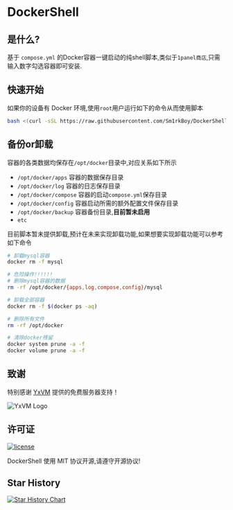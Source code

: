 # DockerShell

## 是什么?

基于 `compose.yml` 的Docker容器一键启动的纯shell脚本,类似于`1panel商店`,只需输入数字勾选容器即可安装.

## 快速开始
如果你的设备有 Docker 环境,使用`root`用户运行如下的命令从而使用脚本

```bash
bash <(curl -sSL https://raw.githubusercontent.com/Sm1rkBoy/DockerShell/main/start.sh)
```

## 备份or卸载
容器的各类数据均保存在`/opt/docker`目录中,对应关系如下所示

- `/opt/docker/apps` 容器的数据保存目录
- `/opt/docker/log` 容器的日志保存目录
- `/opt/docker/compose` 容器的启动`compose.yml`保存目录
- `/opt/docker/config` 容器启动所需的额外配置文件保存目录
- `/opt/docker/backup` 容器备份目录,**目前暂未启用**
- `etc`

目前脚本暂未提供卸载,预计在未来实现卸载功能,如果想要实现卸载功能可以参考如下命令

```bash
# 卸载mysql容器
docker rm -f mysql

# 危险操作!!!!!!
# 删除mysql容器的数据
rm -rf /opt/docker/{apps,log,compose,config}/mysql

# 卸载全部容器
docker rm -f $(docker ps -aq)

# 删除所有文件
rm -rf /opt/docker

# 清除docker残留
docker system prune -a -f
docker volume prune -a -f
```

## 致谢

特别感谢 [YxVM](https://yxvm.com) 提供的免费服务器支持！

![YxVM Logo](https://yxvm.com/assets/img/logo.png)

## 许可证

[![license](https://img.shields.io/github/license/Sm1rkBoy/DockerShell.svg?style=flat-square)](https://github.com/Sm1rkBoy/DockerShell/main/LICENSE)

DockerShell 使用 MIT 协议开源,请遵守开源协议!

## Star History

[![Star History Chart](https://api.star-history.com/svg?repos=Sm1rkBoy/DockerShell&type=Timeline)](https://star-history.com/#Sm1rkBoy/DockerShell&Timeline)